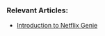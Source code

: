 ### Relevant Articles:

- [Introduction to Netflix Genie](https://www.surya.com/netflix-genie-intro)
